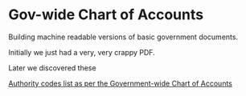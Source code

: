 # Gov-wide Chart of Accounts
Building machine readable versions of basic government documents.

Initially we just had a very, very crappy PDF.  

Later we discovered these

[Authority codes list as per the Government-wide Chart of Accounts](http://open.canada.ca/data/en/dataset/e338ea7c-33b9-4fa1-bb30-f11afccff3ad)
